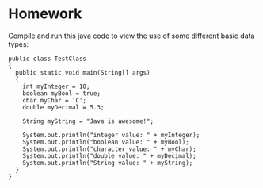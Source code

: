 # Homework
Compile and run this java code to view the use of some different basic data types:


    public class TestClass
    {
      public static void main(String[] args)
      {
        int myInteger = 10;
        boolean myBool = true;
        char myChar = 'C';
        double myDecimal = 5.3;

        String myString = "Java is awesome!";
        
        System.out.println("integer value: " + myInteger);
        System.out.println("boolean value: " + myBool);
        System.out.println("character value: " + myChar);
        System.out.println("double value: " + myDecimal);
        System.out.println("String value: " + myString);
      }
    }

